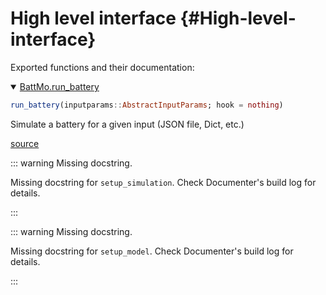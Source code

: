 
# High level interface {#High-level-interface}

Exported functions and their documentation:
<details class='jldocstring custom-block' open>
<summary><a id='BattMo.run_battery' href='#BattMo.run_battery'><span class="jlbinding">BattMo.run_battery</span></a> <Badge type="info" class="jlObjectType jlFunction" text="Function" /></summary>



```julia
run_battery(inputparams::AbstractInputParams; hook = nothing)
```


Simulate a battery for a given input (JSON file, Dict, etc.)


[source](https://github.com/BattMoTeam/BattMo.jl/blob/0342fd50c324e029b50d0860cb3b474cd4d35cd3/src/setup/model_setup.jl#L13-L17)

</details>


::: warning Missing docstring.

Missing docstring for `setup_simulation`. Check Documenter&#39;s build log for details.

:::

::: warning Missing docstring.

Missing docstring for `setup_model`. Check Documenter&#39;s build log for details.

:::
